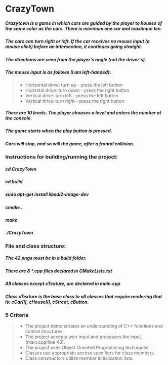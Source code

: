 # CrazyTown 
 ##### Crazytown is a game in which cars are guided by the player to houses of the same color as the cars. There is minimum one car and maximum ten.  
 ##### The cars can turn right or left. If the car receives no mouse input (a mouse click) before an intersection, it continues going straight.  
 ##### The directions are seen from the player's angle (not the driver's).  
 ##### The mouse input is as follows (I am left-handed):
> - Horizontal drive: turn up - press the left button
> - Horizotal drive: turn down - press the right button
> - Vertical drive: turn left - press the left button
> - Vertical drive: turn right - press the right button
##### There are 10 levels. The player chooses a level and enters the number at the console. 
##### The game starts when the play button is pressed.
##### Cars will stop, and so will the game, after a frontal collision.

### Instructions for building/running the project:
##### cd CrazyTown
##### cd build
##### sudo apt-get install libsdl2-image-dev
##### cmake ..
##### make
##### ./CrazyTown

### File and class structure:
##### The 42 pngs must be in a build folder.
##### There are 8 *.cpp files declared in CMakeLists.txt
##### All classes except cTexture, are declared in main.cpp
##### Class cTexture is the base class to all classes that require rendering that is: cCar[i], cHouse[i], cStreet, cButton.

### 5 Criteria
> - The project demonstrates an understanding of C++ functions and control structures.
> - The project accepts user input and processes the input. (main.cpp/line 43).
> - The project uses Object Oriented Programming techniques.
> - Classes use appropriate access specifiers for class members.
> - Class constructors utilize member initialization lists.

